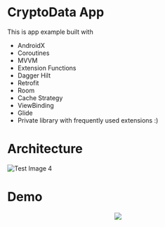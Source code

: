 # CryptoData App
This is app example built with

- AndroidX 
- Coroutines
- MVVM
- Extension Functions
- Dagger Hilt
- Retrofit
- Room
- Cache Strategy
- ViewBinding
- Glide
- Private library with frequently used extensions :)

# Architecture

![Test Image 4](https://developer.android.com/topic/libraries/architecture/images/final-architecture.png)

# Demo

<p align="center">
<img src="https://media.giphy.com/media/9uKZLWaFGBCAu7YKbF/giphy.gif" />
</p>
